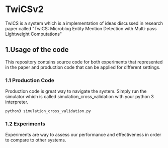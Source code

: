 # TwiCSv2
TwiCS is a system which is a implementation of ideas discussed in research paper called "TwiCS: Microblog Entity Mention Detection with Multi-pass Lightweight Computations"
## 1.Usage of the code
This repository contains source code for both experiments that represented in the paper and production code that can be applied for different settings.

### 1.1 Production Code
Production code is great way to navigate the system. Simply run the simulator which is called simulation_cross_validation with your python 3 interpreter.
```
python3 simulation_cross_validation.py
```
### 1.2 Experiments
Experiments are way to assess our performance and effectiveness in order to compare to other systems.


